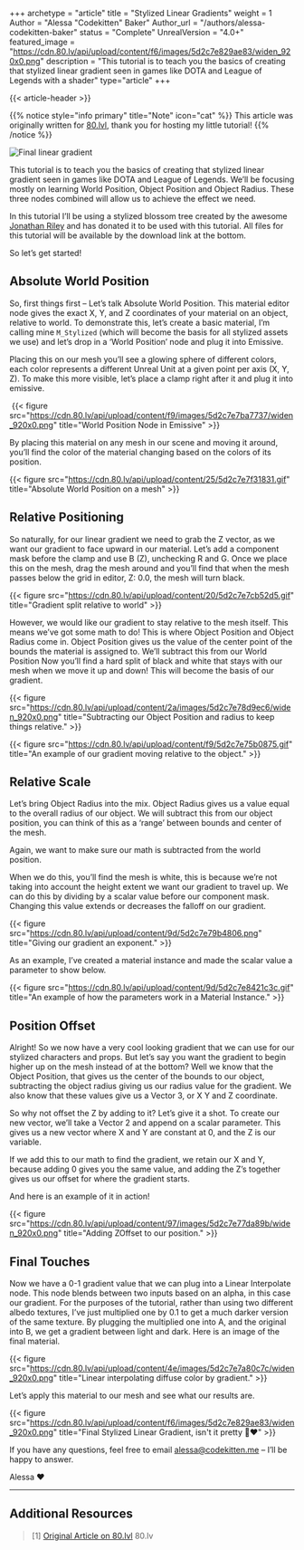 +++
archetype = "article"
title = "Stylized Linear Gradients"
weight = 1
Author = "Alessa \"Codekitten\" Baker"
Author_url = "/authors/alessa-codekitten-baker"
status = "Complete"
UnrealVersion = "4.0+"
featured_image = "https://cdn.80.lv/api/upload/content/f6/images/5d2c7e829ae83/widen_920x0.png"
description = "This tutorial is to teach you the basics of creating that stylized linear gradient seen in games like DOTA and League of Legends with a shader"
type="article"
+++

{{< article-header >}}

{{% notice style="info primary" title="Note" icon="cat" %}}
This article was originally written for [80.lvl](https://80.lv/articles/creating-stylized-linear-gradient/), thank you for hosting my little tutorial!
{{% /notice %}}

![Final linear gradient](https://cdn.80.lv/api/upload/content/f6/images/5d2c7e829ae83/widen_920x0.png)

This tutorial is to teach you the basics of creating that stylized linear gradient seen in games like DOTA and League of Legends. We’ll be focusing mostly on learning World Position, Object Position and Object Radius. These three nodes combined will allow us to achieve the effect we need.

In this tutorial I’ll be using a stylized blossom tree created by the awesome [Jonathan Riley](https://www.artstation.com/oblique/profile) and has donated it to be used with this tutorial. All files for this tutorial will be available by the download link at the bottom.

So let’s get started!

## Absolute World Position

So, first things first – Let’s talk Absolute World Position. This material editor node gives the exact X, Y, and Z coordinates of your material on an object, relative to world. To demonstrate this, let’s create a basic material, I’m calling mine ``M_Stylized`` (which will become the basis for all stylized assets we use) and let’s drop in a ‘World Position’ node and plug it into Emissive.


Placing this on our mesh you’ll see a glowing sphere of different colors, each color represents a different Unreal Unit at a given point per axis (X, Y, Z). To make this more visible, let’s place a clamp right after it and plug it into emissive.

![]()
{{< figure src="https://cdn.80.lv/api/upload/content/f9/images/5d2c7e7ba7737/widen_920x0.png" title="World Position Node in Emissive" >}}

By placing this material on any mesh in our scene and moving it around, you’ll find the color of the material changing based on the colors of its position.

{{< figure src="https://cdn.80.lv/api/upload/content/25/5d2c7e7f31831.gif" title="Absolute World Position on a mesh" >}}

## Relative Positioning

So naturally, for our linear gradient we need to grab the Z vector, as we want our gradient to face upward in our material. Let’s add a component mask before the clamp and use B (Z), unchecking R and G. Once we place this on the mesh, drag the mesh around and you’ll find that when the mesh passes below the grid in editor, Z: 0.0, the mesh will turn black.

{{< figure src="https://cdn.80.lv/api/upload/content/20/5d2c7e7cb52d5.gif" title="Gradient split relative to world" >}}

However, we would like our gradient to stay relative to the mesh itself. This means we’ve got some math to do! This is where Object Position and Object Radius come in. Object Position gives us the value of the center point of the bounds the material is assigned to. We’ll subtract this from our World Position Now you’ll find a hard split of black and white that stays with our mesh when we move it up and down! This will become the basis of our gradient.

{{< figure src="https://cdn.80.lv/api/upload/content/2a/images/5d2c7e78d9ec6/widen_920x0.png" title="Subtracting our Object Position and radius to keep things relative." >}}

{{< figure src="https://cdn.80.lv/api/upload/content/f9/5d2c7e75b0875.gif" title="An example of our gradient moving relative to the object." >}}

## Relative Scale

Let’s bring Object Radius into the mix. Object Radius gives us a value equal to the overall radius of our object. We will subtract this from our object position, you can think of this as a ‘range’ between bounds and center of the mesh.

Again, we want to make sure our math is subtracted from the world position.

When we do this, you’ll find the mesh is white, this is because we’re not taking into account the height extent we want our gradient to travel up. We can do this by dividing by a scalar value before our component mask. Changing this value extends or decreases the falloff on our gradient.

{{< figure src="https://cdn.80.lv/api/upload/content/9d/5d2c7e79b4806.png" title="Giving our gradient an exponent." >}}

As an example, I’ve created a material instance and made the scalar value a parameter to show below.

{{< figure src="https://cdn.80.lv/api/upload/content/9d/5d2c7e8421c3c.gif" title="An example of how the parameters work in a Material Instance." >}}

## Position Offset

Alright! So we now have a very cool looking gradient that we can use for our stylized characters and props. But let’s say you want the gradient to begin higher up on the mesh instead of at the bottom? Well we know that the Object Position, that gives us the center of the bounds to our object, subtracting the object radius giving us our radius value for the gradient. We also know that these values give us a Vector 3, or X Y and Z coordinate.

So why not offset the Z by adding to it? Let’s give it a shot. To create our new vector, we’ll take a Vector 2 and append on a scalar parameter. This gives us a new vector where X and Y are constant at 0, and the Z is our variable.

If we add this to our math to find the gradient, we retain our X and Y, because adding 0 gives you the same value, and adding the Z’s together gives us our offset for where the gradient starts.

And here is an example of it in action!

{{< figure src="https://cdn.80.lv/api/upload/content/97/images/5d2c7e77da89b/widen_920x0.png" title="Adding ZOffset to our position." >}}

## Final Touches

Now we have a 0-1 gradient value that we can plug into a Linear Interpolate node. This node blends between two inputs based on an alpha, in this case our gradient. For the purposes of the tutorial, rather than using two different albedo textures, I’ve just multiplied one by 0.1 to get a much darker version of the same texture. By plugging the multiplied one into A, and the original into B, we get a gradient between light and dark. Here is an image of the final material.

{{< figure src="https://cdn.80.lv/api/upload/content/4e/images/5d2c7e7a80c7c/widen_920x0.png" title="Linear interpolating diffuse color by gradient." >}}

Let’s apply this material to our mesh and  see what our results are.

{{< figure src="https://cdn.80.lv/api/upload/content/f6/images/5d2c7e829ae83/widen_920x0.png" title="Final Stylized Linear Gradient, isn't it pretty 🥺❤️" >}}

If you have any questions, feel free to email alessa@codekitten.me – I’ll be happy to answer.

Alessa ❤️

---

## Additional Resources
> [1] [Original Article on 80.lvl](https://80.lv/articles/creating-stylized-linear-gradient/) 80.lv  
